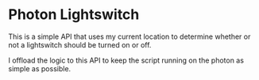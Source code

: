 # Photon Lightswitch

This is a simple API that uses my current location to determine whether or not
a lightswitch should be turned on or off.

I offload the logic to this API to keep the script running on the photon as simple
as possible.
